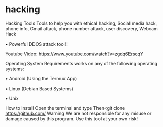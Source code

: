 # hacking
Hacking Tools
Tools to help you with ethical hacking, Social media hack, phone info, Gmail attack, phone number attack, user discovery, Webcam Hack

• Powerful DDOS attack tool!!

Youtube Video: https://www.youtube.com/watch?v=zgdq6ErscqY

Operating System Requirements
works on any of the following operating systems:

• Android (Using the Termux App)

• Linux (Debian Based Systems)

• Unix

How to Install
Open the terminal and type <pkg install git>
Then<git clone https://github.com/
<cd hacking>
<bash hack.sh>
Warning
We are not responsible for any misuse or damage caused by this program. Use this tool at your own risk!
